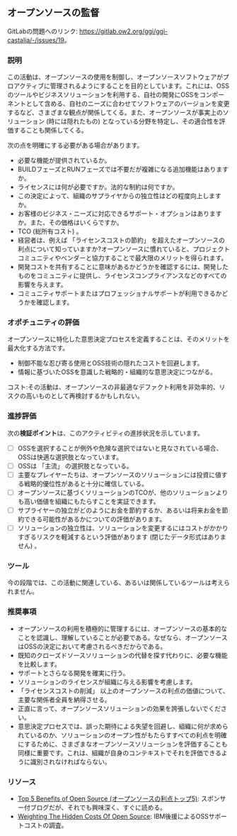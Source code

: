 ## オープンソースの監督

GitLabの問題へのリンク: <https://gitlab.ow2.org/ggi/ggi-castalia/-/issues/19>。

### 説明

この活動は、オープンソースの使用を制御し、オープンソースソフトウェアがプロアクティブに管理されるようにすることを目的としています。これには、OSSのツールやビジネスソリューションを利用する、自社の開発にOSSをコンポーネントとして含める、自社のニーズに合わせてソフトウェアのバージョンを変更するなど、さまざまな観点が関係してくる。また、オープンソースが事実上のソリューション (時には隠れたもの) となっている分野を特定し、その適合性を評価することも関係してくる。

次の点を明確にする必要がある場合があります。
* 必要な機能が提供されているか。
* BUILDフェーズとRUNフェーズでは不要だが複雑になる追加機能はありますか。
* ライセンスには何が必要ですか。法的な制約は何ですか。
* この決定によって、組織のサプライヤからの独立性はどの程度向上しますか。
* お客様のビジネス・ニーズに対応できるサポート・オプションはありますか。また、その価格はいくらですか。
* TCO (総所有コスト) 。
* 経営者は、例えば 「ライセンスコストの節約」 を超えたオープンソースの利点について知っていますか?オープンソースに慣れていると、プロジェクトコミュニティやベンダーと協力することで最大限のメリットを得られます。
* 開発コストを共有することに意味があるかどうかを確認するには、開発したものをコミュニティに提供し、ライセンスコンプライアンスなどのすべての影響を与えます。
* コミュニティサポートまたはプロフェッショナルサポートが利用できるかどうかを確認します。


### オポチュニティの評価

オープンソースに特化した意思決定プロセスを定義することは、そのメリットを最大化する方法です。
* 制御不能な忍び寄る使用とOSS技術の隠れたコストを回避します。
* 情報に基づいたOSSを意識した戦略的・組織的な意思決定につながる。

コスト:その活動は、オープンソースの非最適なデファクト利用を非効率的、リスクの高いものとして再検討するかもしれない。

### 進捗評価

次の**検証ポイント**は、このアクティビティの進捗状況を示しています。
- [ ] OSSを選択することが例外や危険な選択ではないと見なされている場合、OSSは快適な選択肢となっています。
- [ ] OSSは 「主流」 の選択肢となっている。
- [ ] 主要なプレイヤーたちは、オープンソースのソリューションには投資に値する戦略的優位性があると十分に確信している。
- [ ] オープンソースに基づくソリューションのTCOが、他のソリューションよりも高い価値を組織にもたらすことを実証できます。
- [ ] サプライヤーの独立がどのようにお金を節約するか、あるいは将来お金を節約できる可能性があるかについての評価があります。
- [ ] ソリューションの独立性は、ソリューションを変更するにはコストがかかりすぎるリスクを軽減するという評価があります (閉じたデータ形式はありません) 。

### ツール

今の段階では、この活動に関連している、あるいは関係しているツールは考えられません。

### 推奨事項

* オープンソースの利用を積極的に管理するには、オープンソースの基本的なことを認識し、理解していることが必要である。なぜなら、オープンソースはOSSの決定において考慮されるべきだからである。
* 既知のクローズドソースソリューションの代替を探す代わりに、必要な機能を比較します。
* サポートとさらなる開発を確実に行う。
* ソリューションのライセンスが組織に与える影響を考慮します。
* 「ライセンスコストの削減」 以上のオープンソースの利点の価値について、主要な関係者全員を納得させる。
* 正直に言って、オープンソースソリューションの効果を誇張しないでください。
* 意思決定プロセスでは、誤った期待による失望を回避し、組織に何が求められているのか、ソリューションのオープン性がもたらすすべての利点を明確にするために、さまざまなオープンソースソリューションを評価することも同様に重要です。これは、組織が自身のコンテキストでそれを評価できるように識別されなければならない。

### リソース

* [Top 5 Benefits of Open Source (オープンソースの利点トップ5)](https://www.openlogic.com/blog/top-5-benefits-open-source-software): スポンサー付ブログだが、それでも興味深く、すぐに読める。
* [Weighting The Hidden Costs Of Open Source](https://www.itjungle.com/2021/02/15/weighing-the-hidden-costs-of-open-source/): IBM後援によるOSSサポートコストの調査。
